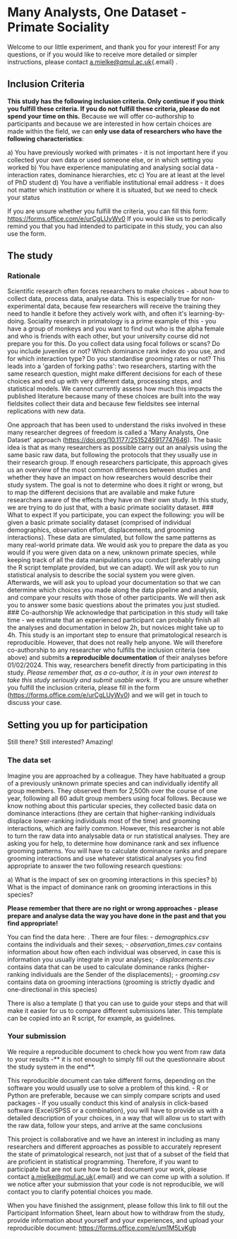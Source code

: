 # Many Analysts, One Dataset - Primate Sociality

Welcome to our little experiment, and thank you for your interest! For any questions, or if you would like to receive more detailed or simpler instructions, please contact [a.mielke\@qmul.ac.uk](mailto:a.mielke@qmul.ac.uk){.email} .

## Inclusion Criteria

**This study has the following inclusion criteria. Only continue if you think you fulfill these criteria. If you do not fulfill these criteria, please do not spend your time on this.** Because we will offer co-authorship to participants and because we are interested in how certain choices are made within the field, we can **only use data of researchers who have the following characteristics**:

a)  You have previously worked with primates - it is not important here if you collected your own data or used someone else, or in which setting you worked
b)  You have experience manipulating and analysing social data - interaction rates, dominance hierarchies, etc
c)  You are at least at the level of PhD student
d)  You have a verifiable institutional email address - it does not matter which institution or where it is situated, but we need to check your status

If you are unsure whether you fulfill the criteria, you can fill this form: <https://forms.office.com/e/urCgLUyWv0> If you would like us to periodically remind you that you had intended to participate in this study, you can also use the form.

## The study

### Rationale

Scientific research often forces researchers to make choices - about how to collect data, process data, analyse data. This is especially true for non-experimental data, because few researchers will receive the training they need to handle it before they actively work with, and often it's learning-by-doing. Sociality research in primatology is a prime example of this - you have a group of monkeys and you want to find out who is the alpha female and who is friends with each other, but your university course did not prepare you for this. Do you collect data using focal follows or scans? Do you include juveniles or not? Which dominance rank index do you use, and for which interaction type? Do you standardise grooming rates or not? This leads into a 'garden of forking paths': two researchers, starting with the same research question, might make different decisions for each of these choices and end up with very different data, processing steps, and statistical models. We cannot currently assess how much this impacts the published literature because many of these choices are built into the way fieldsites collect their data and because few fieldsites see internal replications with new data.

One approach that has been used to understand the risks involved in these many researcher degrees of freedom is called a 'Many Analysts, One Dataset' approach (<https://doi.org/10.1177/2515245917747646>). The basic idea is that as many researchers as possible carry out an analysis using the same basic raw data, but following the protocols that they usually use in their research group. If enough researchers participate, this approach gives us an overview of the most common differences between studies and whether they have an impact on how researchers would describe their study system. The goal is not to determine who does it right or wrong, but to map the different decisions that are available and make future researchers aware of the effects they have on their own study. In this study, we are trying to do just that, with a basic primate sociality dataset. \### What to expect If you participate, you can expect the following: you will be given a basic primate sociality dataset (comprised of individual demographics, observation effort, displacements, and grooming interactions). These data are simulated, but follow the same patterns as many real-world primate data. We would ask you to prepare the data as you would if you were given data on a new, unknown primate species, while keeping track of all the data manipulations you conduct (preferably using the R script template provided, but we can adapt). We will ask you to run statistical analysis to describe the social system you were given. Afterwards, we will ask you to upload your documentation so that we can determine which choices you made along the data pipeline and analysis, and compare your results with those of other participants. We will then ask you to answer some basic questions about the primates you just studied. \### Co-authorship We acknowledge that participation in this study will take time - we estimate that an experienced participant can probably finish all the analyses and documentation in below 2h, but novices might take up to 4h. This study is an important step to ensure that primatological research is reproducible. However, that does not really help anyone. We will therefore co-authorship to any researcher who fulfills the inclusion criteria (see above) and submits **a reproducible documentation** of their analyses before 01/02/2024. This way, researchers benefit directly from participating in this study. *Please remember that, as a co-author, it is in your own interest to take this study seriously and submit usable work.* If you are unsure whether you fulfill the inclusion criteria, please fill in the form (<https://forms.office.com/e/urCgLUyWv0>) and we will get in touch to discuss your case.

## Setting you up for participation

Still there? Still interested? Amazing!

### The data set

Imagine you are approached by a colleague. They have habituated a group of a previously unknown primate species and can individually identify all group members. They observed them for 2,500h over the course of one year, following all 60 adult group members using focal follows. Because we know nothing about this particular species, they collected basic data on dominance interactions (they are certain that higher-ranking individuals displace lower-ranking individuals most of the time) and grooming interactions, which are fairly common. However, this researcher is not able to turn the raw data into analysable data or run statistical analyses. They are asking you for help, to determine how dominance rank and sex influence grooming patterns. You will have to calculate dominance ranks and prepare grooming interactions and use whatever statistical analyses you find appropriate to answer the two following research questions:

a)  What is the impact of sex on grooming interactions in this species?
b)  What is the impact of dominance rank on grooming interactions in this species?

**Please remember that there are no right or wrong approaches - please prepare and analyse data the way you have done in the past and that you find appropriate!**

You can find the data here: . There are four files: - *demographics.csv* contains the individuals and their sexes; - *observation_times.csv* contains information about how often each individual was observed, in case this is information you usually integrate in your analyses; - *displacements.csv* contains data that can be used to calculate dominance ranks (higher-ranking individuals are the Sender of the displacements); - *grooming.csv* contains data on grooming interactions (grooming is strictly dyadic and one-directional in this species)

There is also a template () that you can use to guide your steps and that will make it easier for us to compare different submissions later. This template can be copied into an R script, for example, as guidelines.

### Your submission

We require a reproducible document to check how you went from raw data to your results -\*\* it is not enough to simply fill out the questionnaire about the study system in the end\*\*.

This reproducible document can take different forms, depending on the software you would usually use to solve a problem of this kind. - R or Python are preferable, because we can simply compare scripts and used packages - If you usually conduct this kind of analysis in click-based software (Excel/SPSS or a combination), you will have to provide us with a detailed description of your choices, in a way that will allow us to start with the raw data, follow your steps, and arrive at the same conclusions

This project is collaborative and we have an interest in including as many researchers and different approaches as possible to accurately represent the state of primatological research, not just that of a subset of the field that are proficient in statistical programming. Therefore, if you want to participate but are not sure how to best document your work, please contact [a.mielke\@qmul.ac.uk](mailto:a.mielke@qmul.ac.uk){.email} and we can come up with a solution. If we notice after your submission that your code is not reproducible, we will contact you to clarify potential choices you made.

When you have finished the assignment, please follow this link to fill out the Participant Information Sheet, learn about how to withdraw from the study, provide information about yourself and your experiences, and upload your reproducible document: <https://forms.office.com/e/um1M5LvKgb>
